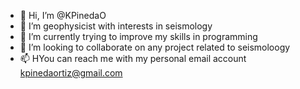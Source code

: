 - 👋 Hi, I’m @KPinedaO
- 👀 I’m geophysicist with interests in seismology
- 🌱 I’m currently trying to improve my skills in programming
- 💞️ I’m looking to collaborate on any project related to seismoloogy
- 📫 HYou can reach me with my personal email account kpinedaortiz@gmail.com

